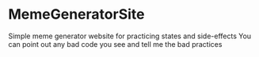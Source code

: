 # MemeGeneratorSite
Simple meme generator website for practicing states and side-effects
You can point out any bad code you see and tell me the bad practices

